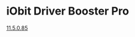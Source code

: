 # iObit Driver Booster Pro

[11.5.0.85](https://github.com/tweeterops-pc/iObit-Driver-Booster-Pro/releases/tag/11.5.0.85)
